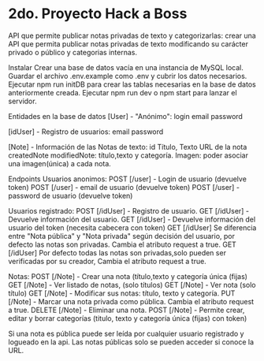 # 2do. Proyecto Hack a Boss

API que permite publicar notas privadas de texto y categorizarlas: crear una API que permita publicar notas privadas de texto 
modificando su carácter privado o público y categorias internas.

Instalar
Crear una base de datos vacía en una instancia de MySQL local.
Guardar el archivo .env.example como .env y cubrir los datos necesarios.
Ejecutar npm run initDB para crear las tablas necesarias en la base de datos anteriormente creada.
Ejecutar npm run dev o npm start para lanzar el servidor.


Entidades en la base de datos
[User] - "Anónimo":
login
email
password

[idUser] - Registro de usuarios:
email
password

[Note] - Información de las Notas de texto:
id
Título,
Texto
URL de la nota
createdNote
modifiedNote: título,texto y categoría.
Imagen: poder asociar una imagen(única) a cada nota.

Endpoints
Usuarios anonimos:
POST [/user] - Login de usuario (devuelve token)
POST [/user] - email de usuario (devuelve token)
POST [/user] - password de usuario (devuelve token)

Usuarios registrado:
POST [/idUser] - Registro de usuario.
GET [/idUser] - Devuelve información del usuario.
GET [/idUser] - Devuelve información del usuario del token (necesita cabecera con token)
GET [/idUser] Se diferencia entre "Nota pública" y "Nota privada" según decisión del usuario, por defecto las notas son privadas. Cambia el atributo request a true.
GET [/idUser] Por defecto todas las notas son privadas,solo pueden ser verificadas por su creador, Cambia el atributo request a true.

Notas:
POST [/Note] - Crear una nota (título,texto y categoría única (fijas)
GET [/Note] - Ver listado de notas, (solo títulos)
GET [/Note] - Ver nota (solo título)
GET [/Note] - Modificar sus notas: título, texto y categoría.
PUT [/Note] - Marcar una nota privada como pública. Cambia el atributo request a true.
DELETE [/Note] - Eliminar una nota.
POST [/Note] - Permite crear, editar y borrar categorías (titulo, texto y categoría única (fijas) con token)

Si una nota es pública puede ser leída por cualquier usuario registrado y logueado en la api.
Las notas públicas solo se pueden acceder si conoce la URL.
